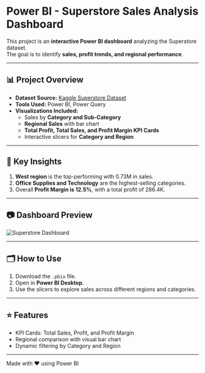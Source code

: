 # Power BI - Superstore Sales Analysis Dashboard

This project is an **interactive Power BI dashboard** analyzing the Superstore dataset.  
The goal is to identify **sales, profit trends, and regional performance**.

---

## 📊 Project Overview
- **Dataset Source:** [Kaggle Superstore Dataset](https://www.kaggle.com/datasets/vivek468/superstore-dataset-final?resource=download)
- **Tools Used:** Power BI, Power Query
- **Visualizations Included:**
  - Sales by **Category and Sub-Category**
  - **Regional Sales** with bar chart
  - **Total Profit, Total Sales, and Profit Margin KPI Cards**
  - Interactive slicers for **Category and Region**

---

## 🔹 Key Insights
1. **West region** is the top-performing with 0.73M in sales.
2. **Office Supplies and Technology** are the highest-selling categories.
3. Overall **Profit Margin is 12.5%**, with a total profit of 286.4K.

---

## 📷 Dashboard Preview

![Superstore Dashboard](.image/img1.png)

---

## 🗂️ How to Use
1. Download the `.pbix` file.
2. Open in **Power BI Desktop**.
3. Use the slicers to explore sales across different regions and categories.

---

## ⭐ Features
- KPI Cards: Total Sales, Profit, and Profit Margin
- Regional comparison with visual bar chart
- Dynamic filtering by Category and Region

---

Made with ❤️ using Power BI
